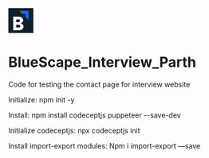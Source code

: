 <img src="images/logo.png" width="50">

# BlueScape_Interview_Parth

Code for testing the contact page for interview website

Initialize:  npm init -y

Install:  npm install codeceptjs puppeteer --save-dev

Initialize codeceptjs: npx codeceptjs init

 Install import-export modules: Npm i import-export —save